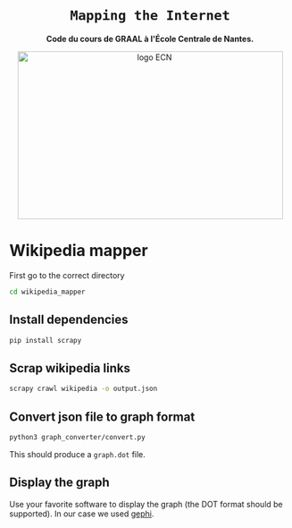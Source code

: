 <div align="center">
  <h1><code>Mapping the Internet</code></h1>
  <p>
    <strong>Code du cours de GRAAL à l'École Centrale de Nantes.</strong>
  </p>
  <p>
    <img alt="logo ECN" src="https://upload.wikimedia.org/wikipedia/fr/thumb/c/c0/Logo_ECN.svg/1200px-Logo_ECN.svg.png" height="300" width="475">
  </p>
</div>

# Wikipedia mapper

First go to the correct directory

```bash
cd wikipedia_mapper
```

## Install dependencies

```bash
pip install scrapy
```

## Scrap wikipedia links

```bash
scrapy crawl wikipedia -o output.json
```

## Convert json file to graph format

```bash
python3 graph_converter/convert.py
```

This should produce a `graph.dot` file.

## Display the graph

Use your favorite software to display the graph (the DOT format should be supported). In our case we used [gephi](https://gephi.org/).
